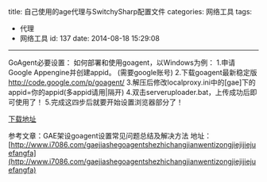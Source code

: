 title: 自己使用的age代理与SwitchySharp配置文件
categories:  网络工具
tags:
  - 代理
  - 网络工具
id: 137
date: 2014-08-18 15:29:08
---

GoAgent必要设置：
如何部署和使用goagent，以Windows为例：
1.申请Google Appengine并创建appid。 (需要google账号)
2.下载goagent最新稳定版 http://code.google.com/p/goagent/
3.解压后修改localproxy.ini中的[gae]下的appid=你的appid(多appid请用|隔开)
4.双击serveruploader.bat，上传成功后即可使用了！
5.完成这四步后就要开始设置浏览器部分了！

[下载地址](http://pan.baidu.com/s/1hqzMfli)

参考文章：GAE架设goagent设置常见问题总结及解决方法
地址：[http://www.i7086.com/gaejiashegoagentshezhichangjianwentizongjiejijiejuefangfa](http://www.i7086.com/gaejiashegoagentshezhichangjianwentizongjiejijiejuefangfa)